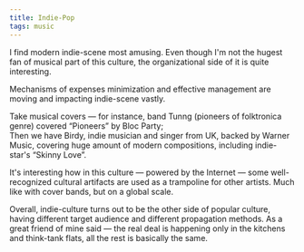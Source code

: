 ```yaml
---
title: Indie-Pop
tags: music
---
```


I find modern indie-scene most amusing. Even though I'm not the hugest fan of musical part of this culture,
the organizational side of it is quite interesting.

Mechanisms of expenses minimization and effective management are moving and impacting indie-scene vastly.

Take musical covers — for instance, band Tunng (pioneers of folktronica genre) covered “Pioneers” by Bloc Party;  
Then we have Birdy, indie musician and singer from UK, backed by Warner Music, covering huge amount of modern 
compositions, including indie-star's “Skinny Love”.

It's interesting how in this culture — powered by the Internet — some well-recognized cultural artifacts are
used as a trampoline for other artists. Much like with cover bands, but on a global scale.

Overall, indie-culture turns out to be the other side of popular culture, having different target audience
and different propagation methods. As a great friend of mine said — the real deal is happening only
in the kitchens and think-tank flats, all the rest is basically the same.
